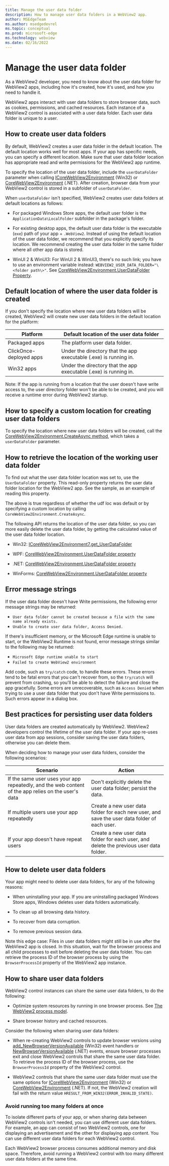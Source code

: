 ```yaml
---
title: Manage the user data folder
description: How to manage user data folders in a WebView2 app.
author: MSEdgeTeam
ms.author: msedgedevrel
ms.topic: conceptual
ms.prod: microsoft-edge
ms.technology: webview
ms.date: 02/16/2022
---
```

# Manage the user data folder

<!--
lexicon:
the "user data folder" is used to store x, y, & z.
The "user data folder location" is where the user data folder is located; its path.
-->

As a WebView2 developer, you need to know about the user data folder for WebView2 apps, including how it's created, how it's used, and how you need to handle it.

WebView2 apps interact with user data folders to store browser data, such as cookies, permissions, and cached resources.  Each instance of a WebView2 control is associated with a user data folder.  Each user data folder is unique to a user.


<!-- ====================================================================== -->
## How to create user data folders

By default, WebView2 creates a user data folder in the default location.  The default location works well for most apps.  If your app has specific needs, you can specify a different location.  Make sure that user data folder location has appropriate read and write permissions for the WebView2 app runtime.

To specify the location of the user data folder, include the `userDataFolder` parameter when calling [ICoreWebView2Environment](/microsoft-edge/webview2/reference/win32/icorewebview2environment) (Win32) or [CoreWebView2Environment](/dotnet/api/microsoft.web.webview2.core.corewebview2environment) (.NET).  After creation, browser data from your WebView2 control is stored in a subfolder of `userDataFolder`.

When `userDataFolder` isn't specified, WebView2 creates user data folders at default locations as follows:

*  For packaged Windows Store apps, the default user folder is the `ApplicationData\LocalFolder` subfolder in the package's folder.

*  For existing desktop apps, the default user data folder is the executable (`exe`) path of your app + `.WebView2`.  Instead of using the default location of the user data folder, we recommend that you explicitly specify its location.  We recommend creating the user data folder in the same folder where all other app data is stored.

*  WinUI 2 & WinUI3: For WinUI 2 & WinUI3, there's no such link; you have to use an environment variable instead: `WEBVIEW2_USER_DATA_FOLDER="\<folder path\>"`.  See [CoreWebView2Environment.UserDataFolder Property](/dotnet/api/microsoft.web.webview2.core.corewebview2environment.userdatafolder).


<!-- ====================================================================== -->
## Default location of where the user data folder is created

If you don't specify the location where new user data folders will be created, WebView2 will create new user data folders in the default location for the platform:

| Platform | Default location of the user data folder |
|---|---|
| Packaged apps | The platform user data folder. |
| ClickOnce-deployed apps | Under the directory that the app executable (.exe) is running in. |
| Win32 apps | Under the directory that the app executable (.exe) is running in. |

Note: If the app is running from a location that the user doesn't have write access to, the user directory folder won't be able to be created, and you will receive a runtime error during WebView2 startup.


<!-- ====================================================================== -->
## How to specify a custom location for creating user data folders

To specify the location where new user data folders will be created, call the [CoreWebView2Environment.CreateAsync method](/dotnet/api/microsoft.web.webview2.core.corewebview2environment.createasync), which takes a `userDataFolder` parameter.
<!-- todo: Expand this with sample code for each platform
we have sample for each platform, two lines of code, more durable is point to the sample instead of copying the two lines here.
find .cpp or .cs file near https://github.com/MicrosoftEdge/WebView2Samples/tree/master/SampleApps/WebView2APISample
-->


<!-- ====================================================================== -->
## How to retrieve the location of the working user data folder

To find out what the user data folder location was set to, use the `UserDataFolder` property.  This read-only property returns the user data folder location for the WebView2 app.  See the sample, as an example of reading this property.

The above is true regardless of whether the udf loc was default or by specifying a custom location by calling `CoreWebView2Environment.CreateAsync`.

The following API returns the location of the user data folder, so you can more easily delete the user data folder, by getting the calculated value of the user data folder location.

<!-- C++-style Property -->
*  Win32: [ICoreWebView2Environment7.get_UserDataFolder](/microsoft-edge/webview2/reference/win32/icorewebview2environment7#get_userdatafolder)
<!-- don't need to link to the sample repo, b/c the API Ref contains a sample of calling this method -->

<!-- C#-style Property for these 3 platforms: -->
*  WPF: [CoreWebView2Environment.UserDataFolder property](/dotnet/api/microsoft.web.webview2.core.corewebview2environment.userdatafolder)
<!-- todo: update the page https://docs.microsoft.com/en-us/dotnet/api/microsoft.web.webview2.core.corewebview2environment.userdatafolder?view=webview2-dotnet-1.0.1108.44 to add an example/sample of reading this property. -->

* .NET: [CoreWebView2Environment.UserDataFolder property](/dotnet/api/microsoft.web.webview2.core.corewebview2environment.userdatafolder)
<!-- same link & comment as above -->

*  WinForms: [CoreWebView2Environment.UserDataFolder property](/dotnet/api/microsoft.web.webview2.core.corewebview2environment.userdatafolder)
<!-- same link & comment as above -->


<!-- ====================================================================== -->
## Error message strings

<!-- this is true whether custom or default -->
If the user data folder doesn't have Write permissions, the following error message strings may be returned:
* `User data folder cannot be created because a file with the same name already exists.`
* `Unable to create user data folder, Access Denied.`

If there's insufficient memory, or the Microsoft Edge runtime is unable to start, or the WebView2 Runtime is not found, error message strings similar to the following may be returned:
*  `Microsoft Edge runtime unable to start`
*  `Failed to create WebView2 environment`

Add code, such as `try/catch` code, to handle these errors.  These errors tend to be fatal errors that you can't recover from, so the `try/catch` will prevent from crashing, so you'll be able to detect the failure and close the app gracefully.  Some errors are unrecoverable, such as `Access Denied` when trying to use a user data folder that you don't have Write permissions to.  Such errors appear in a dialog box.


<!-- ====================================================================== -->
## Best practices for persisting user data folders

User data folders are created automatically by WebView2.  WebView2 developers control the lifetime of the user data folder.  If your app re-uses user data from app sessions, consider saving the user data folders, otherwise you can delete them.

When deciding how to manage your user data folders, consider the following scenarios:

| Scenario | Action |
|---|---|
| If the same user uses your app repeatedly, and the web content of the app relies on the user's data | Don't explicitly delete the user data folder; persist the data. |
| If multiple users use your app repeatedly | Create a new user data folder for each new user, and save the user data folder of each user. |
| If your app doesn't have repeat users | Create a new user data folder for each user, and delete the previous user data folder. |


<!-- ====================================================================== -->
## How to delete user data folders

Your app might need to delete user data folders, for any of the following reasons:

*  When uninstalling your app.  If you are uninstalling packaged Windows Store apps, Windows deletes user data folders automatically.
<!-- todo: find the samles that are doing this, and add links here pointing to those samples as an examptle of how to delete the user data folder by using the APIs (one per platform) that are linked above. -->

*  To clean up all browsing data history.

*  To recover from data corruption.

*  To remove previous session data.

Note this edge case: Files in user data folders might still be in use after the WebView2 app is closed.  In this situation, wait for the browser process and all child processes to exit before deleting the user data folder.  You can retrieve the process ID of the browser process by using the `BrowserProcessId` property of the WebView2 app instance.


<!-- ====================================================================== -->
## How to share user data folders

WebView2 control instances can share the same user data folders, to do the following:

*  Optimize system resources by running in one browser process.  See [The WebView2 process model](../concepts/process-model.md).

*  Share browser history and cached resources.


Consider the following when sharing user data folders:

*  When re-creating WebView2 controls to update browser versions using [add_NewBrowserVersionAvailable](/microsoft-edge/webview2/reference/win32/icorewebview2environment#add_newbrowserversionavailable) (Win32) event handlers or [NewBrowserVersionAvailable](/dotnet/api/microsoft.web.webview2.core.corewebview2environment.newbrowserversionavailable) (.NET) events, ensure browser processes exit and close WebView2 controls that share the same user data folder.  To retrieve the process ID of the browser process, use the `BrowserProcessId` property of the WebView2 control.

*  WebView2 controls that share the same user data folder must use the same options for [ICoreWebView2Environment](/microsoft-edge/webview2/reference/win32/icorewebview2environment) (Win32) or [CoreWebView2Environment](/dotnet/api/microsoft.web.webview2.core.corewebview2environment) (.NET).  If not, the WebView2 creation will fail with the return value `HRESULT_FROM_WIN32(ERROR_INVALID_STATE)`.


### Avoid running too many folders at once

To isolate different parts of your app, or when sharing data between WebView2 controls isn't needed, you can use different user data folders.  For example, an app can consist of two WebView2 controls, one for displaying an advertisement and the other for displaying app content.  You can use different user data folders for each WebView2 control.

Each WebView2 browser process consumes additional memory and disk space.  Therefore, avoid running a WebView2 control with too many different user data folders at the same time.
